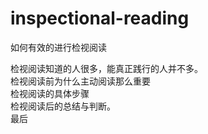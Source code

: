 # inspectional-reading

如何有效的进行检视阅读

检视阅读知道的人很多，能真正践行的人并不多。  
检视阅读前为什么主动阅读那么重要  
检视阅读的具体步骤  
检视阅读后的总结与判断。  
最后

